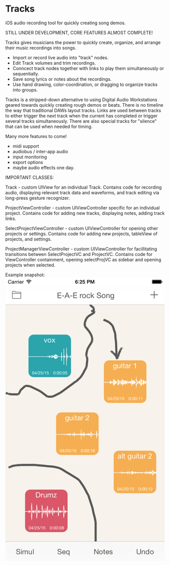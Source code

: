 # Tracks
iOS audio recording tool for quickly creating song demos.

STILL UNDER DEVELOPMENT, CORE FEATURES ALMOST COMPLETE!

Tracks gives musicians the power to quickly create, organize, and arrange their music recordings into songs. 
  - Import or record live audio into "track" nodes. 
  - Edit Track volumes and trim recordings.
  - Conncect track nodes together with links to play them simultaneously or sequentially.
  - Save song lyrics or notes about the recordings.
  - Use hand drawing, color-coordination, or dragging to organize tracks into groups.

Tracks is a stripped-down alternative to using Digital Audio Workstations geared towards quickly creating rough demos or beats. 
There is no timeline the way that traditional DAWs layout tracks. Links are used between tracks to
either trigger the next track when the current has completed or trigger several tracks simultaneously. 
There are also special tracks for "silence" that can be used when needed for timing. 

Many more features to come! 
 - midi support
 - audiobus / inter-app audio
 - input monitoring
 - export options
 - maybe audio effects one day.

IMPORTANT CLASSES:

Track - custom UIView for an individual Track. Contains code for recording audio, displaying relevant track data and waveforms, and track editing via long-press gesture recognizer.

ProjectViewController - custom UIViewController specific for an individual project. Contains code for adding new tracks, displaying notes, adding track links.

SelectProjectViewController - custom UIViewController for opening other projects or settings. Contains code for adding new projects, tableView of projects, and settings.

ProjectManagerViewController - custom UIViewController for facillitating transitions between SelectProjectVC and ProjectVC. Contains code for ViewController containment, opening selectProjVC as sidebar and opening projects when selected. 

Example snapshot:
![Alt text](/exampleSnapshot.png?raw=true)
